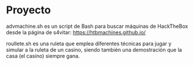  # Proyecto

advmachine.sh es un script de Bash para buscar máquinas de HackTheBox desde la página de s4vitar: https://htbmachines.github.io/


roullete.sh es una ruleta que emplea diferentes técnicas para jugar y simular a la ruleta de un casino, siendo también una demostración que la casa (el casino) siempre gana.
